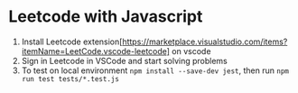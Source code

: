 # Leetcode with Javascript

1. Install Leetcode extension[https://marketplace.visualstudio.com/items?itemName=LeetCode.vscode-leetcode] on vscode
2. Sign in Leetcode in VSCode and start solving problems
3. To test on local environment `npm install --save-dev jest`, then run `npm run test tests/*.test.js`
